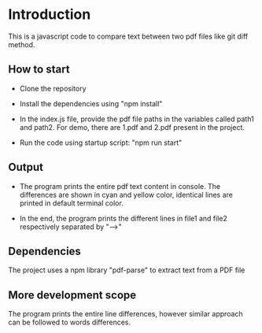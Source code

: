 # Introduction

This is a javascript code to compare text between two pdf files like git diff method.

## How to start

- Clone the repository

- Install the dependencies using "npm install"

- In the index.js file, provide the pdf file paths in the variables called path1 and path2\. For demo, there are 1.pdf and 2.pdf present in the project.

- Run the code using startup script: "npm run start"

## Output

- The program prints the entire pdf text content in console. The differences are shown in cyan and yellow color, identical lines are printed in default terminal color.

- In the end, the program prints the different lines in file1 and file2 respectively separated by "-->"

## Dependencies

The project uses a npm library "pdf-parse" to extract text from a PDF file

## More development scope

The program prints the entire line differences, however similar approach can be followed to words differences.
